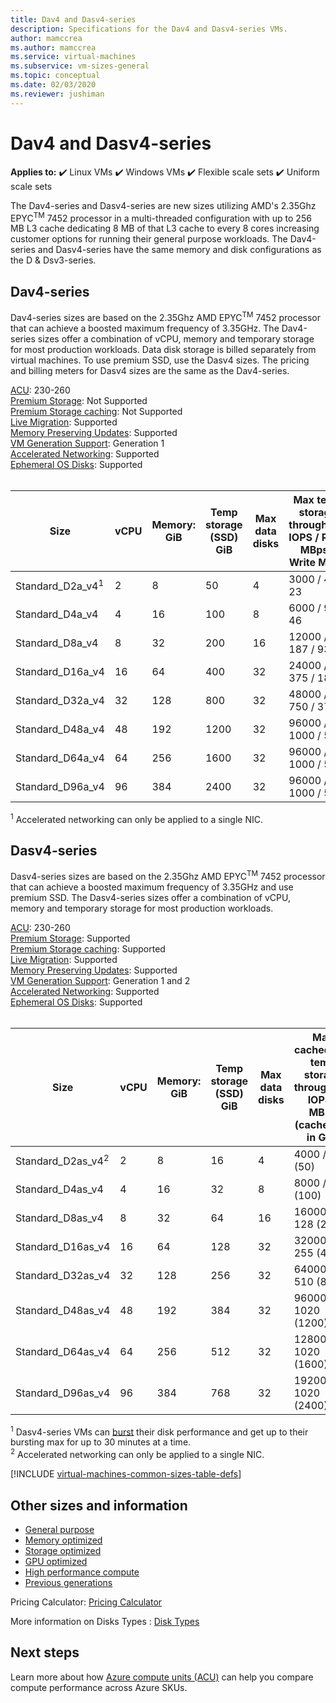 ```yaml
---
title: Dav4 and Dasv4-series
description: Specifications for the Dav4 and Dasv4-series VMs.
author: mamccrea
ms.author: mamccrea
ms.service: virtual-machines
ms.subservice: vm-sizes-general
ms.topic: conceptual
ms.date: 02/03/2020
ms.reviewer: jushiman
---
```


# Dav4 and Dasv4-series

**Applies to:** :heavy_check_mark: Linux VMs :heavy_check_mark: Windows VMs :heavy_check_mark: Flexible scale sets :heavy_check_mark: Uniform scale sets

The Dav4-series and Dasv4-series are new sizes utilizing AMD's 2.35Ghz EPYC<sup>TM</sup> 7452 processor in a multi-threaded configuration with up to 256 MB L3 cache dedicating 8 MB of that L3 cache to every 8 cores increasing customer options for running their general purpose workloads. The Dav4-series and Dasv4-series have the same memory and disk configurations as the D & Dsv3-series.

## Dav4-series

Dav4-series sizes are based on the 2.35Ghz AMD EPYC<sup>TM</sup> 7452 processor that can achieve a boosted maximum frequency of 3.35GHz. The Dav4-series sizes offer a combination of vCPU, memory and temporary storage for most production workloads. Data disk storage is billed separately from virtual machines. To use premium SSD, use the Dasv4 sizes. The pricing and billing meters for Dasv4 sizes are the same as the Dav4-series.

[ACU](acu.md): 230-260<br>
[Premium Storage](premium-storage-performance.md): Not Supported<br>
[Premium Storage caching](premium-storage-performance.md): Not Supported<br>
[Live Migration](maintenance-and-updates.md): Supported<br>
[Memory Preserving Updates](maintenance-and-updates.md): Supported<br>
[VM Generation Support](generation-2.md): Generation 1<br>
[Accelerated Networking](../virtual-network/create-vm-accelerated-networking-cli.md): Supported<br>
[Ephemeral OS Disks](ephemeral-os-disks.md): Supported <br>
<br>

| Size | vCPU | Memory: GiB | Temp storage (SSD) GiB | Max data disks | Max temp storage throughput: IOPS / Read MBps / Write MBps | Max NICs | Expected network bandwidth  (Mbps) |
|-----|-----|-----|-----|-----|-----|-----|-----|
| Standard_D2a_v4<sup>1</sup> |  2  | 8  | 50  | 4  | 3000 / 46 / 23   | 2 | 2000 |
| Standard_D4a_v4 |  4  | 16 | 100 | 8  | 6000 / 93 / 46   | 2 | 4000 |
| Standard_D8a_v4 |  8  | 32 | 200 | 16 | 12000 / 187 / 93 | 4 | 8000 |
| Standard_D16a_v4|  16 | 64 | 400 |32  | 24000 / 375 / 187 |8 | 10000 |
| Standard_D32a_v4|  32 | 128| 800 | 32 | 48000 / 750 / 375 |8 | 16000 |
| Standard_D48a_v4| 48 | 192| 1200 | 32 | 96000 / 1000 / 500 | 8 | 24000 |
| Standard_D64a_v4| 64 | 256 | 1600 | 32 | 96000 / 1000 / 500 | 8 | 32000 |
| Standard_D96a_v4| 96 | 384 | 2400 | 32 | 96000 / 1000 / 500 | 8 | 40000 |

<sup>1</sup> Accelerated networking can only be applied to a single NIC. 

## Dasv4-series

Dasv4-series sizes are based on the 2.35Ghz AMD EPYC<sup>TM</sup> 7452 processor that can achieve a boosted maximum frequency of 3.35GHz and use premium SSD. The Dasv4-series sizes offer a combination of vCPU, memory and temporary storage for most production workloads.

[ACU](acu.md): 230-260<br>
[Premium Storage](premium-storage-performance.md): Supported<br>
[Premium Storage caching](premium-storage-performance.md): Supported<br>
[Live Migration](maintenance-and-updates.md): Supported<br>
[Memory Preserving Updates](maintenance-and-updates.md): Supported<br>
[VM Generation Support](generation-2.md): Generation 1 and 2<br>
[Accelerated Networking](../virtual-network/create-vm-accelerated-networking-cli.md): Supported<br>
[Ephemeral OS Disks](ephemeral-os-disks.md): Supported <br>
<br>

| Size | vCPU | Memory: GiB | Temp storage (SSD) GiB | Max data disks | Max cached and temp storage throughput: IOPS / MBps (cache size in GiB) | Max burst cached and temp storage throughput: IOPS / MBps<sup>1</sup> | Max uncached disk throughput: IOPS / MBps | Max burst uncached disk throughput: IOPS/MBps<sup>1</sup> | Max NICs | Expected network bandwidth  (Mbps) |
|-----|-----|-----|-----|-----|-----|-----|-----|-----|-----|----|
| Standard_D2as_v4<sup>2</sup>| 2  | 8   | 16  | 4  | 4000 / 32 (50)       | 4000/100    | 3200 / 48    | 4000/200   | 2 | 2000  |
| Standard_D4as_v4            | 4  | 16  | 32  | 8  | 8000 / 64 (100)      | 8000/200    | 6400 / 96    | 8000/200   | 2 | 4000  |
| Standard_D8as_v4            | 8  | 32  | 64  | 16 | 16000 / 128 (200)    | 16000/400   | 12800 / 192  | 16000/400  | 4 | 8000  |
| Standard_D16as_v4           | 16 | 64  | 128 | 32 | 32000 / 255 (400)    | 32000/800   | 25600 / 384  | 32000/800  | 8 | 10000 |
| Standard_D32as_v4           | 32 | 128 | 256 | 32 | 64000 / 510 (800)    | 64000/1600  | 51200 / 768  | 64000/1600 | 8 | 16000 |
| Standard_D48as_v4           | 48 | 192 | 384 | 32 | 96000 / 1020 (1200)  | 96000/2000  | 76800 / 1148 | 80000/2000 | 8 | 24000 |
| Standard_D64as_v4           | 64 | 256 | 512 | 32 | 128000 / 1020 (1600) | 128000/2000 | 80000 / 1200 | 80000/2000 | 8 | 32000 | 
| Standard_D96as_v4           | 96 | 384 | 768 | 32 | 192000 / 1020 (2400) | 192000/2000 | 80000 / 1200 | 80000/2000 | 8 | 40000 |

<sup>1</sup>  Dasv4-series VMs can [burst](disk-bursting.md) their disk performance and get up to their bursting max for up to 30 minutes at a time.<br>
<sup>2</sup> Accelerated networking can only be applied to a single NIC.



[!INCLUDE [virtual-machines-common-sizes-table-defs](../../includes/virtual-machines-common-sizes-table-defs.md)]

## Other sizes and information

- [General purpose](sizes-general.md)
- [Memory optimized](sizes-memory.md)
- [Storage optimized](sizes-storage.md)
- [GPU optimized](sizes-gpu.md)
- [High performance compute](sizes-hpc.md)
- [Previous generations](sizes-previous-gen.md)

Pricing Calculator: [Pricing Calculator](https://azure.microsoft.com/pricing/calculator/)

More information on Disks Types : [Disk Types](./disks-types.md#ultra-disks)

## Next steps

Learn more about how [Azure compute units (ACU)](acu.md) can help you compare compute performance across Azure SKUs.
